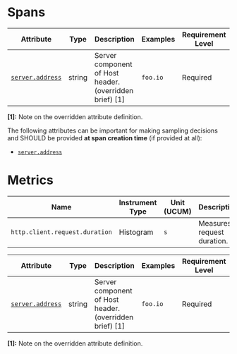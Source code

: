 # Spans

<!-- semconv http.client.spans(full) -->
| Attribute  | Type | Description  | Examples  | Requirement Level |
|---|---|---|---|---|
| [`server.address`](input_server.md) | string | Server component of Host header. (overridden brief) [1] | `foo.io` | Required |

**[1]:** Note on the overridden attribute definition.

The following attributes can be important for making sampling decisions and SHOULD be provided **at span creation time** (if provided at all):

* [`server.address`](input_server.md)
<!-- endsemconv -->

# Metrics

<!-- semconv http.client.request.duration.metric(metric_table) -->
| Name     | Instrument Type | Unit (UCUM) | Description    |
| -------- | --------------- | ----------- | -------------- |
| `http.client.request.duration` | Histogram | `s` | Measures request duration. |
<!-- endsemconv -->

<!-- semconv http.client.request.duration.metric(full) -->
| Attribute  | Type | Description  | Examples  | Requirement Level |
|---|---|---|---|---|
| [`server.address`](input_server.md) | string | Server component of Host header. (overridden brief) [1] | `foo.io` | Required |

**[1]:** Note on the overridden attribute definition.
<!-- endsemconv -->
